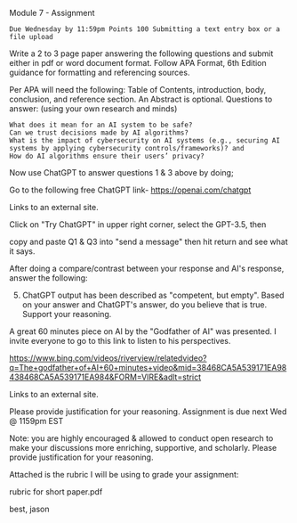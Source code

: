 Module 7 - Assignment

    Due Wednesday by 11:59pm Points 100 Submitting a text entry box or a file upload

Write a 2 to 3 page paper answering the following questions and submit either in pdf or word document format.  Follow APA Format, 6th Edition guidance for formatting and referencing sources. 

Per APA will need the following: Table of Contents, introduction, body, conclusion, and reference section. An Abstract is optional.
Questions to answer: (using your own research and minds)

    What does it mean for an AI system to be safe?
    Can we trust decisions made by AI algorithms?
    What is the impact of cybersecurity on AI systems (e.g., securing AI systems by applying cybersecurity controls/frameworks)? and
    How do AI algorithms ensure their users’ privacy?  

Now use ChatGPT to answer questions 1 & 3 above by doing;

Go to the following free ChatGPT link-  https://openai.com/chatgpt

Links to an external site.

Click on "Try ChatGPT" in upper right corner,  select the GPT-3.5, then

copy and paste Q1 & Q3 into "send a message" then hit return and see what it says.

After doing a compare/contrast between your response and AI's response, answer the following:

  5.  ChatGPT output has been described as "competent, but empty".   Based on your answer and ChatGPT's answer, do you believe that is true.  Support your reasoning.

 

A great 60 minutes piece on AI by the "Godfather of AI" was presented.  I invite everyone to go to this link to listen to his perspectives.   

https://www.bing.com/videos/riverview/relatedvideo?q=The+godfather+of+AI+60+minutes+video&mid=38468CA5A539171EA98438468CA5A539171EA984&FORM=VIRE&adlt=strict

Links to an external site.    

Please provide justification for your reasoning.  Assignment is due next Wed @ 1159pm EST

Note: you are highly encouraged & allowed to conduct open research to make your discussions more enriching, supportive, and scholarly.  Please provide justification for your reasoning.

Attached is the rubric I will be using to grade your assignment: 

rubric for short paper.pdf

best, jason